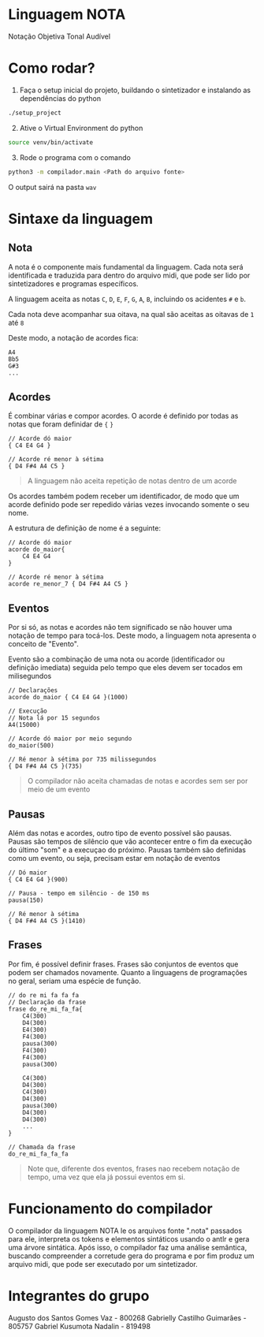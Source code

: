 # Linguagem NOTA
Notação Objetiva Tonal Audível

# Como rodar?
1. Faça o setup inicial do projeto, buildando o sintetizador e instalando as dependências do python
```sh
./setup_project
```
2. Ative o Virtual Environment do python
```sh
source venv/bin/activate
```
3. Rode o programa com o comando
```sh
python3 -m compilador.main <Path do arquivo fonte>
```
O output sairá na pasta `wav`

# Sintaxe da linguagem
## Nota
A nota é o componente mais fundamental da linguagem. Cada nota será identificada e traduzida para dentro do arquivo midi, que pode ser lido por sintetizadores e programas específicos.

A linguagem aceita as notas `C`, `D`, `E`, `F`, `G`, `A`, `B`, incluindo os acidentes `#` e `b`.

Cada nota deve acompanhar sua oitava, na qual são aceitas as oitavas de `1` até `8`

Deste modo, a notação de acordes fica:

```
A4
Bb5
G#3
...
```
## Acordes
É combinar várias e compor acordes. O acorde é definido por todas as notas que foram definidar de `{` `}`
```
// Acorde dó maior
{ C4 E4 G4 }

// Acorde ré menor à sétima 
{ D4 F#4 A4 C5 }
```
> A linguagem não aceita repetição de notas dentro de um acorde

Os acordes também podem receber um identificador, de modo que um acorde definido pode ser repedido várias vezes invocando somente o seu nome.

A estrutura de definição de nome é a seguinte:
```
// Acorde dó maior
acorde do_maior{
    C4 E4 G4
}

// Acorde ré menor à sétima 
acorde re_menor_7 { D4 F#4 A4 C5 }
```

## Eventos
Por si só, as notas e acordes não tem significado se não houver uma notação de tempo para tocá-los. Deste modo, a linguagem nota apresenta o conceito de "Evento".

Evento são a combinação de uma nota ou acorde (identificador ou definição imediata) seguida pelo tempo que eles devem ser tocados em milisegundos
```
// Declarações
acorde do_maior { C4 E4 G4 }(1000)

// Execução
// Nota lá por 15 segundos
A4(15000)

// Acorde dó maior por meio segundo
do_maior(500)

// Ré menor à sétima por 735 milissegundos
{ D4 F#4 A4 C5 }(735)
```
> O compilador não aceita chamadas de notas e acordes sem ser por meio de um evento
## Pausas
Além das notas e acordes, outro tipo de evento possível são pausas. Pausas são tempos de silêncio que vão acontecer entre o fim da execução do último "som" e a execuçao do próximo. Pausas também são definidas como um evento, ou seja, precisam estar em notação de eventos
```
// Dó maior
{ C4 E4 G4 }(900)

// Pausa - tempo em silêncio - de 150 ms
pausa(150)

// Ré menor à sétima 
{ D4 F#4 A4 C5 }(1410)
``` 

## Frases
Por fim, é possível definir frases. Frases são conjuntos de eventos que podem ser chamados novamente. Quanto a linguagens de programações no geral, seriam uma espécie de função.


```
// do re mi fa fa fa
// Declaração da frase
frase do_re_mi_fa_fa{
    C4(300)
    D4(300)
    E4(300)
    F4(300)
    pausa(300)
    F4(300)
    F4(300)
    pausa(300)

    C4(300)
    D4(300)
    C4(300)
    D4(300)
    pausa(300)
    D4(300)
    D4(300)
    ...
}

// Chamada da frase
do_re_mi_fa_fa_fa
``` 
> Note que, diferente dos eventos, frases nao recebem notação de tempo, uma vez que ela já possui eventos em si.


# Funcionamento do compilador
O compilador da linguagem NOTA le os arquivos fonte ".nota" passados para ele, interpreta os tokens e elementos sintáticos usando o antlr e gera uma árvore sintática. Após isso, o compilador faz uma análise semântica, buscando compreender a corretude gera do programa e por fim produz um arquivo midi, que pode ser executado por um sintetizador.



# Integrantes do grupo
Augusto dos Santos Gomes Vaz - 800268
Gabrielly Castilho Guimarães - 805757
Gabriel Kusumota Nadalin - 819498